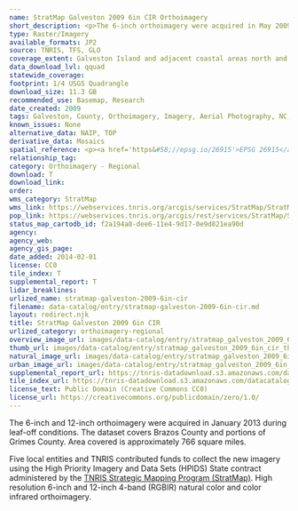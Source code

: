 ```yaml
---
name: StratMap Galveston 2009 6in CIR Orthoimagery
short_description: <p>The 6-inch orthoimagery were acquired in May 2009 during leaf-on conditions. The dataset covers Galveston Island and adjacent coastal areas north and south of the island.</p>
type: Raster/Imagery
available_formats: JP2
source: TNRIS, TFS, GLO
coverage_extent: Galveston Island and adjacent coastal areas north and south of the island. Area covered is approximately 60 square miles.
data_download_lvl: qquad
statewide_coverage:
footprint: 1/4 USGS Quadrangle
download_size: 11.3 GB
recommended_use: Basemap, Research
date_created: 2009
tags: Galveston, County, Orthoimagery, Imagery, Aerial Photography, NC, Natural Color, CIR, Color Infrared, Historical
known_issues: None
alternative_data: NAIP, TOP
derivative_data: Mosaics
spatial_reference: <p><a href='https&#58;//epsg.io/26915'>EPSG 26915</a></p>
relationship_tag:
category: Orthoimagery - Regional
download: T
download_link:
order:
wms_category: StratMap
wms_link: https://webservices.tnris.org/arcgis/services/StratMap/StratMap09_CIR_6in_Galveston/ImageServer/WMSServer
pop_link: https://webservices.tnris.org/arcgis/rest/services/StratMap/StratMap09_CIR_6in_Galveston/ImageServer?f=jsapi
status_map_cartodb_id: f2a194a8-dee6-11e4-9d17-0e9d821ea90d
agency:
agency_web:
agency_gis_page:
date_added: 2014-02-01
license: CC0
tile_index: T
supplemental_report: T
lidar_breaklines:
urlized_name: stratmap-galveston-2009-6in-cir
filename: data-catalog/entry/stratmap-galveston-2009-6in-cir.md
layout: redirect.njk
title: StratMap Galveston 2009 6in CIR
urlized_category: orthoimagery-regional
overview_image_url: images/data-catalog/entry/stratmap_galveston_2009_6in_cir_overview.jpg
thumb_url: images/data-catalog/entry/stratmap_galveston_2009_6in_cir_th.jpg
natural_image_url: images/data-catalog/entry/stratmap_galveston_2009_6in_cir_natural.jpg
urban_image_url: images/data-catalog/entry/stratmap_galveston_2009_6in_cir_urban.jpg
supplemental_report_url: https://tnris-datadownload.s3.amazonaws.com/datacatalog/supplemental_reports/stratmap_galveston_2009_6in_cir_supplementalreports.zip
tile_index_url: https://tnris-datadownload.s3.amazonaws.com/datacatalog/tile_index/stratmap_galveston_2009_6in_cir_tileindex.zip
license_text: Public Domain (Creative Commons CC0)
license_url: https://creativecommons.org/publicdomain/zero/1.0/
---
```



The 6-inch and 12-inch orthoimagery were acquired in January 2013 during leaf-off conditions. The dataset covers Brazos County and portions of Grimes County. Area covered is approximately 766 square miles.

Five local entities and TNRIS contributed funds to collect the new imagery using the High Priority Imagery and Data Sets (HPIDS) State contract administered by the [TNRIS Strategic Mapping Program (StratMap)](/stratmap). High resolution 6-inch and 12-inch 4-band (RGBIR) natural color and color infrared orthoimagery.

